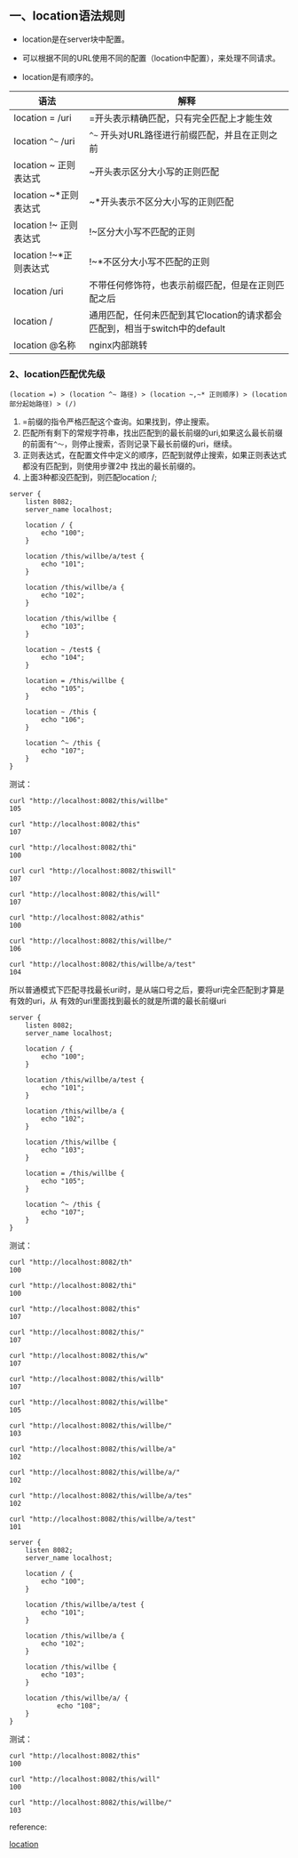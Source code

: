 ## 一、location语法规则

* location是在server块中配置。

* 可以根据不同的URL使用不同的配置（location中配置），来处理不同请求。

* location是有顺序的。

|           语法         |                  解释                          |
| --------------------- | -------------------------------------------    |
| location = /uri       | =开头表示精确匹配，只有完全匹配上才能生效          |
|location `^~` /uri       | `^~` 开头对URL路径进行前缀匹配，并且在正则之前       |    
|location ~ 正则表达式   | ~开头表示区分大小写的正则匹配                     |
|location ~*正则表达式   | ~*开头表示不区分大小写的正则匹配                  |
|location !~ 正则表达式  | !~区分大小写不匹配的正则                         |
|location !~*正则表达式  | !~*不区分大小写不匹配的正则                      |
|location /uri          | 不带任何修饰符，也表示前缀匹配，但是在正则匹配之后  |
|location /             | 通用匹配，任何未匹配到其它location的请求都会匹配到，相当于switch中的default
|location @名称          | nginx内部跳转

### 2、location匹配优先级

`(location =) > (location ^~ 路径) > (location ~,~* 正则顺序) > (location 部分起始路径) > (/)`

1. =前缀的指令严格匹配这个查询。如果找到，停止搜索。
2. 匹配所有剩下的常规字符串，找出匹配到的最长前缀的uri,如果这么最长前缀的前面有`^〜`，则停止搜索，否则记录下最长前缀的uri，继续。
3. 正则表达式，在配置文件中定义的顺序，匹配到就停止搜索，如果正则表达式都没有匹配到，则使用步骤2中
找出的最长前缀的。
4. 上面3种都没匹配到，则匹配location /;

```
server {
    listen 8082;
    server_name localhost;
    
    location / {
        echo "100";
    }
    
    location /this/willbe/a/test {
        echo "101";
    }
    
    location /this/willbe/a {
        echo "102";
    }
    
    location /this/willbe {
        echo "103";
    }
    
    location ~ /test$ {
        echo "104";
    }
    
    location = /this/willbe {
        echo "105";
    }
    
    location ~ /this {
        echo "106";
    }
    
    location ^~ /this {
        echo "107";
    }
}
```
测试：

```
curl "http://localhost:8082/this/willbe"
105

curl "http://localhost:8082/this"
107

curl "http://localhost:8082/thi"
100

curl curl "http://localhost:8082/thiswill"
107

curl "http://localhost:8082/this/will"
107

curl "http://localhost:8082/athis"
100

curl "http://localhost:8082/this/willbe/"
106

curl "http://localhost:8082/this/willbe/a/test"
104
```
所以普通模式下匹配寻找最长uri时，是从端口号之后，要将uri完全匹配到才算是有效的uri，从
有效的uri里面找到最长的就是所谓的最长前缀uri

```
server {
    listen 8082;
    server_name localhost;
    
    location / {
        echo "100";
    }
    
    location /this/willbe/a/test {
        echo "101";
    }
    
    location /this/willbe/a {
        echo "102";
    }
    
    location /this/willbe {
        echo "103";
    }
    
    location = /this/willbe {
        echo "105";
    }
    
    location ^~ /this {
        echo "107";
    }
}
```
测试：

```
curl "http://localhost:8082/th"
100

curl "http://localhost:8082/thi"
100

curl "http://localhost:8082/this"
107

curl "http://localhost:8082/this/"
107

curl "http://localhost:8082/this/w"
107

curl "http://localhost:8082/this/willb"
107

curl "http://localhost:8082/this/willbe"
105

curl "http://localhost:8082/this/willbe/"
103

curl "http://localhost:8082/this/willbe/a"
102

curl "http://localhost:8082/this/willbe/a/"
102

curl "http://localhost:8082/this/willbe/a/tes"
102

curl "http://localhost:8082/this/willbe/a/test"
101
```

```
server {
    listen 8082;
    server_name localhost;
    
    location / {
        echo "100";
    }
    
    location /this/willbe/a/test {
        echo "101";
    }
    
    location /this/willbe/a {
        echo "102";
    }
    
    location /this/willbe {
        echo "103";
    }
    
    location /this/willbe/a/ {
            echo "108";
    }
}
```
测试：

```
curl "http://localhost:8082/this"
100

curl "http://localhost:8082/this/will"
100

curl "http://localhost:8082/this/willbe/"
103
```

reference:

[location](http://nginx.org/en/docs/http/ngx_http_core_module.html#location)
